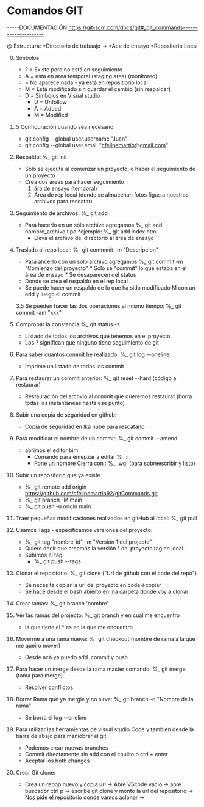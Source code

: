 # Comandos GIT

-----DOCUMENTACIÓN https://git-scm.com/docs/git#_git_commands---------------------

@  Estructura:
    *Directorio de trabaajo ->
    *Áea de ensayo
    *Repositorio Local

0. Simbolos
    * ? = Existe pero no está en seguimiento
    * A = esta en área temporal (staging area) (monitoreo)
    *   = No aparece nada  - ya está en repositiorio local
    * M = Está modificado sin guardar el cambio (sin respaldar)
    * D = 
    Simbolos en Visual studio
        * U = Unfollow
        * A = Added 
        * M = Modified

0. 5 Configuración cuando sea necesario 
    * git config --global user.username "Juan"
    * git config --global user.email "cfelipemartib@gmail.com"

1. Respaldo: %_ git init
    * Sólo se ejecuta al comenzar un proyecto, o hacer el seguimiento de un proyecto
    * Crea dos áreas para hacer seguimiento
        1. ára de ensayo (temporal)
        2. Area de rep local (donde se almacenan fotos figas a nuestros archivos para rescatar)
2. Seguimiento de archivos: %_ git add
    * Para hacerlo en un sólo archivo agregamos %_ git add nombre_archivo.tipo
        *ejemplo: %_ git add index.html
        * Lleva el archivo del directorio al área de ensayo
3. Traslado al repo local: %_ git commmit -m "Descripcion"
    * Para ahcerlo con un sólo archivo agregamos 
        %_ git commit -m "Comienzo del proyecto"
            * Sólo se "commit" lo que estaba en el área de ensayo
            * Se desaparecen del status
    * Donde se crea el respaldo en el rep local
    * Se puede hacer un respaldo de lo que ha sido modificado M con un add y luego el commit

    3.5 Se pueden hacer las dos operaciones al mismo tiempo: %_ git commit -am "xxx"

4. Comprobar la constancia %_ git status -s
    * Listado de todos los archivos que tenemos en el proyecto
    * Los ? significan que ninguno tiene seguimiento de git

5. Para saber cuantos commit he realizado: %_ git log --oneline
    * Imprime un listado de todos los commit 

6. Para restaurar un commit anterior: %_ git reset --hard (código a restaurar)
    * Restauración del archvio al commit que queremos restaurar (borra todas las instantaneas hasta ese punto)

7. Subir una copia de seguridad en github: 
    * Copia de seguridad en lka nube para rescatarlo

8. Para modificar el nombre de un commit: %_ git commit --amend
    * abrimos el editor bim
        * Comando para emepzar a editar %_ :i
        * Pone un nombre
         Cierra con : %_ :wq! (para sobreescribir y listo)

9. Subir un repositorio que ya existe
    * %_ git remote add origin https://github.com/cfelipemartib92/gitCommands.git
    * %_ git branch -M main
    * %_ git push -u origin main

10. Traer pequeñas modificaciones realizados en gitHub al local: %_ git pull 

11. Usamos Tags - especificamos versiones del proyecto: 
    * %_ git tag "nombre-id" -m "Versión 1 del projecto"
    * Quiere decir que creamos la versión 1 del proyecto tag en local
    * Subimos el tag:
        * %_ git push --tags

12. Clonar el repositorio: %_ git clone ("Url de github con el code del repo")
    * Se necesita copiar la url del proyecto en code->copiar
    * Se hace desde el bash abierto en lña carpeta donde voy a clonar

13. Crear ramas: %_ git branch 'nombre'

14. Ver las ramas del projecto: %_ git branch y en cual me encuentro
    - la que tiene el * es en la que me encuentro

15. Moverme a una rama nueva: %_ git checkout (nombre de rama a la que me queiro mover)
    * Desde acá ya puedo add. commit y push

16. Para hacer un merge desde la rama master comando: %_ git merge (tama para merge) 
    * Resolver conflictos

17. Borrar Rama que ya mergie y no sirve: %_ git branch -d "Nombre de la rama"
    * Se borra el log --oneline

18. Para utilizar las herramientas de visual studio Code y tambien desde la barra de abajo para maniobrar el git
    * Podemos crear nuevas branches
    * Commit directamente sin add con el chulito o ctrl + enter
    * Aceptar los both changes

19. Crear Git clone:
    * Crea un repop nuevo y copia url 
    -> Abre VScode vacio 
    -> abre buscador ctrl p
    -> escribe git clone y monto la url del repositorio
    -> Nos pide el repositorio donde vamos aclonar
    -> 